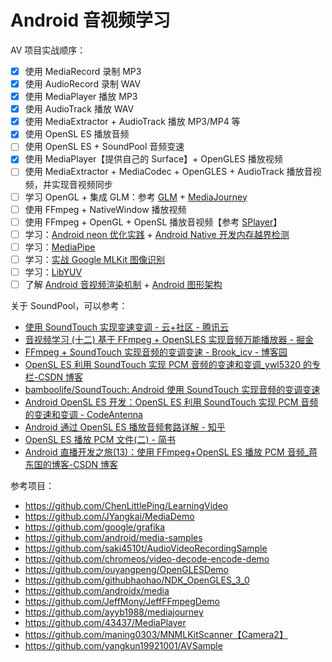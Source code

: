 # Android 音视频学习

AV 项目实战顺序：

- [x] 使用 MediaRecord 录制 MP3
- [x] 使用 AudioRecord 录制 WAV
- [x] 使用 MediaPlayer 播放 MP3
- [x] 使用 AudioTrack 播放 WAV
- [x] 使用 MediaExtractor + AudioTrack 播放 MP3/MP4 等
- [x] 使用 OpenSL ES 播放音频
- [ ] 使用 OpenSL ES + SoundPool 音频变速
- [x] 使用 MediaPlayer【提供自己的 Surface】+ OpenGLES 播放视频
-  [ ] 使用 MediaExtractor + MediaCodec + OpenGLES + AudioTrack 播放音视频，并实现音视频同步
-  [ ] 学习 OpenGL + 集成 GLM：参考 [GLM](https://blog.csdn.net/ouyang_peng/article/details/121946806) + [MediaJourney](https://github.com/ayyb1988/mediajourney)
-  [ ] 使用 FFmpeg + NativeWindow 播放视频
-  [ ] 使用 FFmpeg + OpenGL + OpenSL 播放音视频【参考 [SPlayer](https://blog.csdn.net/qq_15893929/article/details/88851506)】
-  [ ] 学习：[Android neon 优化实践](https://mp.weixin.qq.com/s/scsDtwY1hkAsXa5syXFLbw) + [Android Native 开发内存越界检测](https://mp.weixin.qq.com/s/pNRytoEjkvD58vTKboljig)
-  [ ] 学习：[MediaPipe](https://google.github.io/mediapipe/)
-  [ ] 学习：[实战 Google MLKit 图像识别](https://mp.weixin.qq.com/s/UgBvknkFhPfs8ZNnHTBMhQ)
-  [ ] 学习：[LibYUV](https://mp.weixin.qq.com/s/y3wzPiPSp0lILtFtWcEe1A)
-  [ ] 了解 [Android 音视频渲染机制](https://book.douban.com/subject/25921329/) + [Android 图形架构](https://mp.weixin.qq.com/s/lFVZZTEhLBL8yHwDt9xrEw)

关于 SoundPool，可以参考：

- [使用 SoundTouch 实现变速变调 - 云+社区 - 腾讯云](https://cloud.tencent.com/developer/article/1333380)
- [音视频学习 (十二) 基于 FFmpeg + OpenSLES 实现音频万能播放器 - 掘金](https://juejin.cn/post/6844904148475838477#heading-9)
- [FFmpeg + SoundTouch 实现音频的变调变速 - Brook_icv - 博客园](https://www.cnblogs.com/wangguchangqing/p/6003087.html)
- [OpenSL ES 利用 SoundTouch 实现 PCM 音频的变速和变调\_ywl5320 的专栏-CSDN 博客](https://blog.csdn.net/ywl5320/article/details/79735943)
- [bamboolife/SoundTouch: Android 使用 SoundTouch 实现音频的变调变速](https://github.com/bamboolife/SoundTouch)
- [Android OpenSL ES 开发：OpenSL ES 利用 SoundTouch 实现 PCM 音频的变速和变调 - CodeAntenna](https://codeantenna.com/a/6Ke4gGuLwR)
- [Android 通过 OpenSL ES 播放音频套路详解 - 知乎](https://zhuanlan.zhihu.com/p/44711826)
- [OpenSL ES 播放 PCM 文件(二) - 简书](https://www.jianshu.com/p/fa3486e65955)
- [Android 直播开发之旅(13)：使用 FFmpeg+OpenSL ES 播放 PCM 音频\_蒋东国的博客-CSDN 博客](https://blog.csdn.net/AndrExpert/article/details/85254794)

参考项目：

- <https://github.com/ChenLittlePing/LearningVideo>
- <https://github.com/JYangkai/MediaDemo>
- <https://github.com/google/grafika>
- <https://github.com/android/media-samples>
- <https://github.com/saki4510t/AudioVideoRecordingSample>
- <https://github.com/chromeos/video-decode-encode-demo>
- <https://github.com/ouyangpeng/OpenGLESDemo>
- <https://github.com/githubhaohao/NDK_OpenGLES_3_0>
- <https://github.com/androidx/media>
- <https://github.com/JeffMony/JeffFFmpegDemo>
- <https://github.com/ayyb1988/mediajourney>
- <https://github.com/43437/MediaPlayer>
- <https://github.com/maning0303/MNMLKitScanner【Camera2】>
- <https://github.com/yangkun19921001/AVSample>
